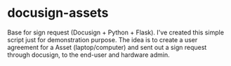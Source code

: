 # docusign-assets
Base for sign request (Docusign + Python + Flask).
I've created this simple script just for demonstration purpose.
The idea is to create a user agreement for a Asset (laptop/computer) and sent out a sign request through docusign, to the end-user and hardware admin.

